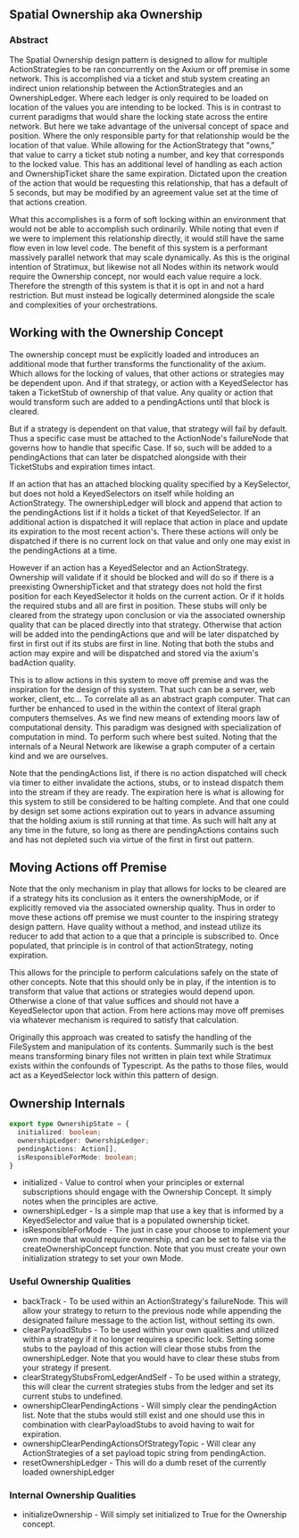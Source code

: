 ## Spatial Ownership aka Ownership
### Abstract
The Spatial Ownership design pattern is designed to allow for multiple ActionStrategies to be ran concurrently on the Axium or off premise in some network. This is accomplished via a ticket and stub system creating an indirect union relationship between the ActionStrategies and an OwnershipLedger. Where each ledger is only required to be loaded on location of the values you are intending to be locked. This is in contrast to current paradigms that would share the locking state across the entire network. But here we take advantage of the universal concept of space and position. Where the only responsible party for that relationship would be the location of that value. While allowing for the ActionStrategy that "owns," that value to carry a ticket stub noting a number, and key that corresponds to the locked value. This has an additional level of handling as each action and OwnershipTicket share the same expiration. Dictated upon the creation of the action that would be requesting this relationship, that has a default of 5 seconds, but may be modified by an agreement value set at the time of that actions creation.

What this accomplishes is a form of soft locking within an environment that would not be able to accomplish such ordinarily. While noting that even if we were to implement this relationship directly, it would still have the same flow even in low level code. The benefit of this system is a performant massively parallel network that may scale dynamically. As this is the original intention of Stratimux, but likewise not all Nodes within its network would require the Ownership concept, nor would each value require a lock. Therefore the strength of this system is that it is opt in and not a hard restriction. But must instead be logically determined alongside the scale and complexities of your orchestrations.

## Working with the Ownership Concept
The ownership concept must be explicitly loaded and introduces an additional mode that further transforms the functionality of the axium. Which allows for the locking of values, that other actions or strategies may be dependent upon. And if that strategy, or action with a KeyedSelector has taken a TicketStub of ownership of that value. Any quality or action that would transform such are added to a pendingActions until that block is cleared.

But if a strategy is dependent on that value, that strategy will fail by default. Thus a specific case must be attached to the ActionNode's failureNode that governs how to handle that specific Case. If so, such will be added to a pendingActions that can later be dispatched alongside with their TicketStubs and expiration times intact.

If an action that has an attached blocking quality specified by a KeySelector, but does not hold a KeyedSelectors on itself while holding an ActionStrategy. The ownershipLedger will block and append that action to the pendingActions list if it holds a ticket of that KeyedSelector. If an additional action is dispatched it will replace that action in place and update its expiration to the most recent action's. There these actions will only be dispatched if there is no current lock on that value and only one may exist in the pendingActions at a time.

However if an action has a KeyedSelector and an ActionStrategy. Ownership will validate if it should be blocked and will do so if there is a preexisting OwnershipTicket and that strategy does not hold the first position for each KeyedSelector it holds on the current action. Or if it holds the required stubs and all are first in position. These stubs will only be cleared from the strategy upon conclusion or via the associated ownership quality that can be placed directly into that strategy. Otherwise that action will be added into the pendingActions que and will be later dispatched by first in first out if its stubs are first in line. Noting that both the stubs and action may expire and will be dispatched and stored via the axium's badAction quality.

This is to allow actions in this system to move off premise and was the inspiration for the design of this system. That such can be a server, web worker, client, etc... To correlate all as an abstract graph computer. That can further be enhanced to used in the within the context of literal graph computers themselves. As we find new means of extending moors law of computational density. This paradigm was designed with specialization of computation in mind. To perform such where best suited. Noting that the internals of a Neural Network are likewise a graph computer of a certain kind and we are ourselves.

Note that the pendingActions list, if there is no action dispatched will check via timer to either invalidate the actions, stubs, or to instead dispatch them into the stream if they are ready. The expiration here is what is allowing for this system to still be considered to be halting complete. And that one could by design set some actions expiration out to years in advance assuming that the holding axium is still running at that time. As such will halt any at any time in the future, so long as there are pendingActions contains such and has not depleted such via virtue of the first in first out pattern.

## Moving Actions off Premise
Note that the only mechanism in play that allows for locks to be cleared are if a strategy hits its conclusion as it enters the ownershipMode, or if explicitly removed via the associated ownership quality. Thus in order to move these actions off premise we must counter to the inspiring strategy design pattern. Have quality without a method, and instead utilize its reducer to add that action to a que that a principle is subscribed to. Once populated, that principle is in control of that actionStrategy, noting expiration.

This allows for the principle to perform calculations safely on the state of other concepts. Note that this should only be in play, if the intention is to transform that value that actions or strategies would depend upon. Otherwise a clone of that value suffices and should not have a KeyedSelector upon that action. From here actions may move off premises via whatever mechanism is required to satisfy that calculation.

Originally this approach was created to satisfy the handling of the FileSystem and manipulation of its contents. Summarily such is the best means transforming binary files not written in plain text while Stratimux exists within the confounds of Typescript. As the paths to those files, would act as a KeyedSelector lock within this pattern of design.

## Ownership Internals
``` typescript
export type OwnershipState = {
  initialized: boolean;
  ownershipLedger: OwnershipLedger;
  pendingActions: Action[],
  isResponsibleForMode: boolean;
}
```
* initialized - Value to control when your principles or external subscriptions should engage with the Ownership Concept. It simply notes when the principles are active.
* ownershipLedger - Is a simple map that use a key that is informed by a KeyedSelector and value that is a populated ownership ticket.
* isResponsibleForMode - The just in case your choose to implement your own mode that would require ownership, and can be set to false via the createOwnershipConcept function. Note that you must create your own initialization strategy to set your own Mode.

### Useful Ownership Qualities
* backTrack - To be used within an ActionStrategy's failureNode. This will allow your strategy to return to the previous node while appending the designated failure message to the action list, without setting its own.
* clearPayloadStubs - To be used within your own qualities and utilized within a strategy if it no longer requires a specific lock. Setting some stubs to the payload of this action will clear those stubs from the ownershipLedger. Note that you would have to clear these stubs from your strategy if present.
* clearStrategyStubsFromLedgerAndSelf - To be used within a strategy, this will clear the current strategies stubs from the ledger and set its current stubs to undefined.
* ownershipClearPendingActions - Will simply clear the pendingAction list. Note that the stubs would still exist and one should use this in combination with clearPayloadStubs to avoid having to wait for expiration.
* ownershipClearPendingActionsOfStrategyTopic - Will clear any ActionStrategies of a set payload topic string from pendingAction.
* resetOwnershipLedger - This will do a dumb reset of the currently loaded ownershipLedger

### Internal Ownership Qualities
* initializeOwnership - Will simply set initialized to True for the Ownership concept.
